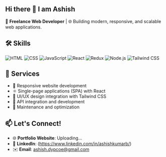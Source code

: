 ## Hi there 👋 I am Ashish
🚀 **Freelance Web Developer** | 🌐 Building modern, responsive, and scalable web applications.

## 🛠️ Skills

![HTML](https://img.shields.io/badge/-HTML-orange?style=for-the-badge&logo=html5&logoColor=white)
![CSS](https://img.shields.io/badge/-CSS-blue?style=for-the-badge&logo=css3&logoColor=white)
![JavaScript](https://img.shields.io/badge/-JavaScript-yellow?style=for-the-badge&logo=javascript&logoColor=white)
![React](https://img.shields.io/badge/-React-61DAFB?style=for-the-badge&logo=react&logoColor=white)
![Redux](https://img.shields.io/badge/-Redux-764ABC?style=for-the-badge&logo=redux&logoColor=white)
![Node.js](https://img.shields.io/badge/-Node.js-green?style=for-the-badge&logo=node.js&logoColor=white)
![Tailwind CSS](https://img.shields.io/badge/-Tailwind%20CSS-38B2AC?style=for-the-badge&logo=tailwind-css&logoColor=white)

## 💼 Services
- 🌟 Responsive website development
- ⚛️ Single-page applications (SPA) with React
- 🎨 UI/UX design integration with Tailwind CSS
- 🔄 API integration and development
- 🔧 Maintenance and optimization

## 📫 Let's Connect!
- 🌐 **Portfolio Website**: Uploading...
- 💼 **LinkedIn**: (https://www.linkedin.com/in/ashishkumarb/)
- ✉️ **Email**: [ashish.dypcoe@gmail.com](mailto:ashish.dypcoe@gmail.com)

